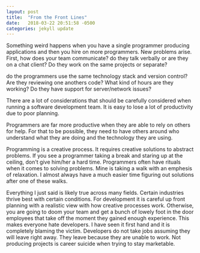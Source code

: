 ```yaml
---
layout: post
title:  "From the Front Lines"
date:   2018-03-22 20:51:58 -0500
categories: jekyll update
---
```

Something weird happens when you have a single programmer producing applications and then you hire on more programmers. New problems arise. First, how does your team communicate? do they talk verbally or are they on a chat client? Do they work on the same projects or separate?

do the programmers use the same technology stack and version control? Are they reviewing one anothers code? What kind of hours are they working? Do they have support for server/network issues? 

There are a lot of considerations that should be carefully considered when running a software development team. It is easy to lose a lot of productivity due to poor planning. 

Programmers are far more productive when they are able to rely on others for help. For that to be possible, they need to have others around who understand what they are doing and the technology they are using. 

Programming is a creative process. It requires creative solutions to abstract problems. If you see a programmer taking a break and staring up at the ceiling, don't give him/her a hard time. Programmers often have rituals when it comes to solving problems. Mine is taking a walk with an emphesis of relaxation. I almost always have a much easier time figuring out solutions after one of these walks. 

Everything I just said is likely true across many fields. Certain industries thrive best with certain conditions. For development it is careful up front planning with a realistic view with how creative processes work. Otherwise, you are going to doom your team and get a bunch of lowely foot in the door employees that take off the moment they gained enough experience. This makes everyone hate developers. I have seen it first hand and it is completely blaming the victim. Developers do not take jobs assuming they will leave right away. They leave because they are unable to work. Not producing projects is career suicide when trying to stay marketable. 
